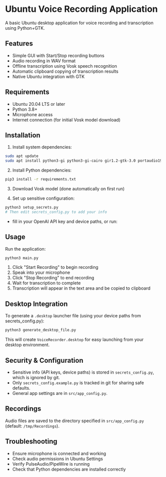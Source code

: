 # Ubuntu Voice Recording Application

A basic Ubuntu desktop application for voice recording and transcription using Python+GTK.

## Features

- Simple GUI with Start/Stop recording buttons
- Audio recording in WAV format
- Offline transcription using Vosk speech recognition
- Automatic clipboard copying of transcription results
- Native Ubuntu integration with GTK

## Requirements

- Ubuntu 20.04 LTS or later
- Python 3.8+
- Microphone access
- Internet connection (for initial Vosk model download)

## Installation

1. Install system dependencies:
```bash
sudo apt update
sudo apt install python3-gi python3-gi-cairo gir1.2-gtk-3.0 portaudio19-dev python3-dev
```

2. Install Python dependencies:
```bash
pip3 install -r requirements.txt
```

3. Download Vosk model (done automatically on first run)

4. Set up sensitive configuration:

```bash
python3 setup_secrets.py
# Then edit secrets_config.py to add your info
```
   - fill in your OpenAI API key and device paths, or run:

## Usage

Run the application:
```bash
python3 main.py
```

1. Click "Start Recording" to begin recording
2. Speak into your microphone
3. Click "Stop Recording" to end recording
4. Wait for transcription to complete
5. Transcription will appear in the text area and be copied to clipboard

## Desktop Integration

To generate a `.desktop` launcher file (using your device paths from secrets_config.py):
```bash
python3 generate_desktop_file.py
```
This will create `VoiceRecorder.desktop` for easy launching from your desktop environment.

## Security & Configuration

- Sensitive info (API keys, device paths) is stored in `secrets_config.py`, which is ignored by git.
- Only `secrets_config.example.py` is tracked in git for sharing safe defaults.
- General app settings are in `src/app_config.py`.

## Recordings

Audio files are saved to the directory specified in `src/app_config.py` (default: `/tmp/Recordings`).

## Troubleshooting

- Ensure microphone is connected and working
- Check audio permissions in Ubuntu Settings
- Verify PulseAudio/PipeWire is running
- Check that Python dependencies are installed correctly
